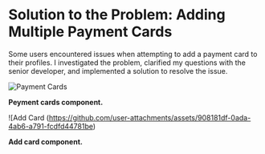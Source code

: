 <h1>Solution to the Problem: Adding Multiple Payment Cards</h1>
<p>Some users encountered issues when attempting to add a payment card to their profiles. I investigated the problem, clarified my questions with the senior developer, and implemented a solution to resolve the issue.</p>

![Payment Cards](https://github.com/user-attachments/assets/b9acf4c8-5ca7-4c58-a8e2-8dd48d2c715b)

<p><strong>Peyment cards component.</strong></p>

![Add Card (https://github.com/user-attachments/assets/908181df-0ada-4ab6-a791-fcdfd44781be)

<p><strong>Add card component.</strong></p>

